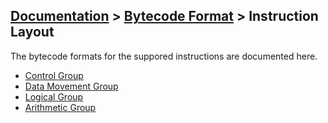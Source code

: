 ## [Documentation](../README.md) > [Bytecode Format](./README.md) > Instruction Layout

The bytecode formats for the suppored instructions are documented here.

* [Control Group](./InstructionsControl.md)
* [Data Movement Group](./InstructionsDataMove.md)
* [Logical Group](./InstructionsLogical.md)
* [Arithmetic Group](./InstructionsArithmetic.md)

